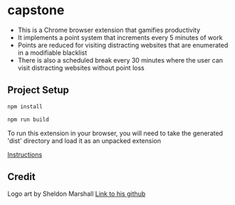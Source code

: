 # capstone

- This is a Chrome browser extension that gamifies productivity
- It implements a point system that increments every 5 minutes of work
- Points are reduced for visiting distracting websites that are enumerated in a modifiable blacklist
- There is also a scheduled break every 30 minutes where the user can visit distracting websites without point loss

## Project Setup

```sh
npm install

npm run build
```

To run this extension in your browser, you will need to take the generated 'dist' directory and load it as an unpacked extension

[Instructions](https://developer.chrome.com/docs/extensions/get-started/tutorial/hello-world#load-unpacked)

## Credit

Logo art by Sheldon Marshall [Link to his github](https://github.com/Sheldonwm101)

